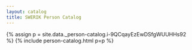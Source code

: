 ```yaml
---
layout: catalog
title: SWERIK Person Catalog
---
```

{% assign p = site.data._person-catalog.i-9QCqayEzEwDSfgWUUHHs92 %}
{% include person-catalog.html p=p %}

